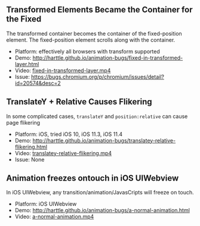 ## Transformed Elements Became the Container for the Fixed

The transformed container becomes the container of the fixed-position element. The fixed-position element scrolls along with the container.

* Platform: effectively all browsers with transform supported
* Demo: http://harttle.github.io/animation-bugs/fixed-in-transformed-layer.html
* Video: [fixed-in-transformed-layer.mp4](https://harttle.land/animation-bugs/fixed-in-transformed-layer.mp4)
* Issue: https://bugs.chromium.org/p/chromium/issues/detail?id=20574&desc=2

## TranslateY + Relative Causes Flikering

In some complicated cases, `translateY` and `position:relative` can cause page flikering

* Platform: iOS, tried iOS 10, iOS 11.3, iOS 11.4
* Demo: http://harttle.github.io/animation-bugs/translatey-relative-flikering.html
* Video: [translatey-relative-flikering.mp4](https://harttle.land/animation-bugs/translatey-relative-flikering.mp4)
* Issue: None

## Animation freezes ontouch in iOS UIWebview

In iOS UIWebview, any transition/animation/JavasCripts will freeze on touch.

* Platform: iOS UIWebview
* Demo: http://harttle.github.io/animation-bugs/a-normal-animation.html
* Video: [a-normal-animation.mp4](https://harttle.land/animation-bugs/a-normal-animation.mp4)
